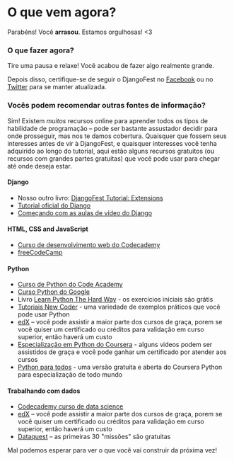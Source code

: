 # O que vem agora?

Parabéns! Você **arrasou**. Estamos orgulhosas! <3

### O que fazer agora?

Tire uma pausa e relaxe! Você acabou de fazer algo realmente grande.

Depois disso, certifique-se de seguir o DjangoFest no [Facebook](http://facebook.com/djangogirls) ou no [Twitter](https://twitter.com/djangogirls) para se manter atualizada.

### Vocês podem recomendar outras fontes de informação?

Sim! Existem *muitos* recursos online para aprender todos os tipos de habilidade de programação – pode ser bastante assustador decidir para onde prosseguir, mas nos te damos cobertura. Quaisquer que fossem seus interesses antes de vir à DjangoFest, e quaisquer interesses você tenha adquirido ao longo do tutorial, aqui estão alguns recursos gratuitos (ou recursos com grandes partes gratuitas) que você pode usar para chegar até onde deseja estar.

#### Django

- Nosso outro livro: [DjangoFest Tutorial: Extensions](https://tutorial-extensions.djangogirls.org/)
- [Tutorial oficial do Django](https://docs.djangoproject.com/en/2.0/intro/tutorial01/)
- [Começando com as aulas de vídeo do Django](http://www.gettingstartedwithdjango.com/)

#### HTML, CSS and JavaScript

- [Curso de desenvolvimento web do Codecademy](https://www.codecademy.com/learn/paths/web-development)
- [freeCodeCamp](https://www.freecodecamp.org/)

#### Python

- [Curso de Python do Code Academy](https://www.codecademy.com/learn/learn-python)
- [Curso Python do Google](https://developers.google.com/edu/python/)
- Livro [Learn Python The Hard Way](http://learnpythonthehardway.org/book/) - os exercícios iniciais são grátis
- [Tutoriais New Coder](http://newcoder.io/tutorials/) - uma variedade de exemplos práticos que você pode usar Python
- [edX](https://www.edx.org/course?search_query=python) – você pode assistir a maior parte dos cursos de graça, porem se você quiser um certificado ou créditos para validação em curso superior, então haverá um custo
- [Especialização em Python do Coursera](https://www.coursera.org/specializations/python) - alguns videos podem ser assistidos de graça e você pode ganhar um certificado por atender aos cursos
- [Python para todos](https://www.py4e.com/) - uma versão gratuita e aberta do Coursera Python para especialização de todo mundo

#### Trabalhando com dados

- [Codecademy curso de data science](https://www.codecademy.com/learn/paths/data-science)
- [edX](https://www.edx.org/course/?search_query=python&subject=Data%20Analysis%20%26%20Statistics) – você pode assistir a maior parte dos cursos de graça, porem se você quiser um certificado ou créditos para validação em curso superior, então haverá um custo
- [Dataquest](https://www.dataquest.io/) – as primeiras 30 "missões" são gratuitas

Mal podemos esperar para ver o que você vai construir da próxima vez!